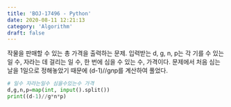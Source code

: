 ```yaml
---
title: 'BOJ-17496 - Python'
date: 2020-08-11 12:21:13
category: 'Algorithm'
draft: false
---
```

작물을 판매할 수 있는 총 가격을 출력하는 문제. 입력받는 d, g, n, p는 각 기를 수 있는 일 수, 자라는 데 걸리는 일 수, 한 번에 심을 수 있는 수, 가격이다. 문제에서 처음 심는 날을 1일으로 정해놓았기 때문에 (d-1)//g*n*p를 계산하여 풀었다.
```python
# 일수 자라는일수 심을수있는수 가격
d,g,n,p=map(int, input().split())
print((d-1)//g*n*p)

```